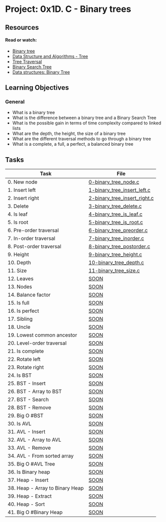 # Project: 0x1D. C - Binary trees

## Resources

#### Read or watch:

- [Binary tree](https://intranet.alxswe.com/rltoken/1F2x42-8vUbOmU4L1C1KMg)
- [Data Structure and Algorithms - Tree](https://intranet.alxswe.com/rltoken/QmcTMCkQyrgMjrqoWxYdhw)
- [Tree Traversal](https://intranet.alxswe.com/rltoken/z6ZaXr_RxwE5nTHAUx_dfQ)
- [Binary Search Tree](https://intranet.alxswe.com/rltoken/qO5dBlMnYJzbaWG3xVpcnQ)
- [Data structures: Binary Tree](https://intranet.alxswe.com/rltoken/BeyJ2gjlE7_djwRiDyeHig)

## Learning Objectives

### General

- What is a binary tree
- What is the difference between a binary tree and a Binary Search Tree
- What is the possible gain in terms of time complexity compared to linked lists
- What are the depth, the height, the size of a binary tree
- What are the different traversal methods to go through a binary tree
- What is a complete, a full, a perfect, a balanced binary tree

## Tasks

| Task                            | File                                                           |
| ------------------------------- | -------------------------------------------------------------- |
| 0. New node                     | [0-binary_tree_node.c](./0-binary_tree_node.c)                 |
| 1. Insert left                  | [1-binary_tree_insert_left.c](./1-binary_tree_insert_left.c)   |
| 2. Insert right                 | [2-binary_tree_insert_right.c](./2-binary_tree_insert_right.c) |
| 3. Delete                       | [3-binary_tree_delete.c](./3-binary_tree_delete.c)             |
| 4. Is leaf                      | [4-binary_tree_is_leaf.c](./4-binary_tree_is_leaf.c)           |
| 5. Is root                      | [5-binary_tree_is_root.c](./5-binary_tree_is_root.c)           |
| 6. Pre-order traversal          | [6-binary_tree_preorder.c](./6-binary_tree_preorder.c)         |
| 7. In-order traversal           | [7-binary_tree_inorder.c](./7-binary_tree_inorder.c)           |
| 8. Post-order traversal         | [8-binary_tree_postorder.c](./8-binary_tree_postorder.c)       |
| 9. Height                       | [9-binary_tree_height.c](./9-binary_tree_height.c)             |
| 10. Depth                       | [10-binary_tree_depth.c](./10-binary_tree_depth.c)             |
| 11. Size                        | [11-binary_tree_size.c](./11-binary_tree_size.c)               |
| 12. Leaves                      | [SOON](./)                                                     |
| 13. Nodes                       | [SOON](./)                                                     |
| 14. Balance factor              | [SOON](./)                                                     |
| 15. Is full                     | [SOON](./)                                                     |
| 16. Is perfect                  | [SOON](./)                                                     |
| 17. Sibling                     | [SOON](./)                                                     |
| 18. Uncle                       | [SOON](./)                                                     |
| 19. Lowest common ancestor      | [SOON](./)                                                     |
| 20. Level-order traversal       | [SOON](./)                                                     |
| 21. Is complete                 | [SOON](./)                                                     |
| 22. Rotate left                 | [SOON](./)                                                     |
| 23. Rotate right                | [SOON](./)                                                     |
| 24. Is BST                      | [SOON](./)                                                     |
| 25. BST - Insert                | [SOON](./)                                                     |
| 26. BST - Array to BST          | [SOON](./)                                                     |
| 27. BST - Search                | [SOON](./)                                                     |
| 28. BST - Remove                | [SOON](./)                                                     |
| 29. Big O #BST                  | [SOON](./)                                                     |
| 30. Is AVL                      | [SOON](./)                                                     |
| 31. AVL - Insert                | [SOON](./)                                                     |
| 32. AVL - Array to AVL          | [SOON](./)                                                     |
| 33. AVL - Remove                | [SOON](./)                                                     |
| 34. AVL - From sorted array     | [SOON](./)                                                     |
| 35. Big O #AVL Tree             | [SOON](./)                                                     |
| 36. Is Binary heap              | [SOON](./)                                                     |
| 37. Heap - Insert               | [SOON](./)                                                     |
| 38. Heap - Array to Binary Heap | [SOON](./)                                                     |
| 39. Heap - Extract              | [SOON](./)                                                     |
| 40. Heap - Sort                 | [SOON](./)                                                     |
| 41. Big O #Binary Heap          | [SOON](./)                                                     |

